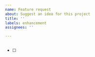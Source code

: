 ```yaml
---
name: Feature request
about: Suggest an idea for this project
title: ''
labels: enhancement
assignees: ''

---
```


## 
- [ ]
